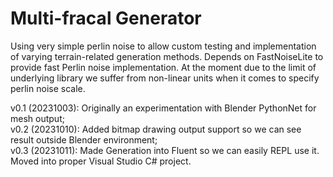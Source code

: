 # Multi-fracal Generator

Using very simple perlin noise to allow custom testing and implementation of varying terrain-related generation methods.
Depends on FastNoiseLite to provide fast Perlin noise implementation.
At the moment due to the limit of underlying library we suffer from non-linear units when it comes to specify perlin noise scale.

v0.1 (20231003): Originally an experimentation with Blender PythonNet for mesh output;  
v0.2 (20231010): Added bitmap drawing output support so we can see result outside Blender environment;  
v0.3 (20231011): Made Generation into Fluent so we can easily REPL use it. Moved into proper Visual Studio C# project.